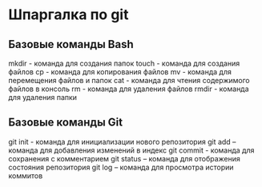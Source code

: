 # Шпаргалка по git
## Базовые команды Bash  
mkdir - команда для создания папок
touch - команда для создания файлов
cp - команда для копирования файлов
mv - команда для перемещения файлов и папок
cat - команда для чтения содержимого файлов в консоль
rm - команда для удаления файлов
rmdir - команда для удаления папки
## Базовые команды Git  

 
git init - команда для инициализации нового репозитория
git add – команда для добавления изменений в индекс
git commit - команда для сохранения с комментарием
git status – команда для  отображения состояния репозитория
git log – команда для просмотра истории коммитов
